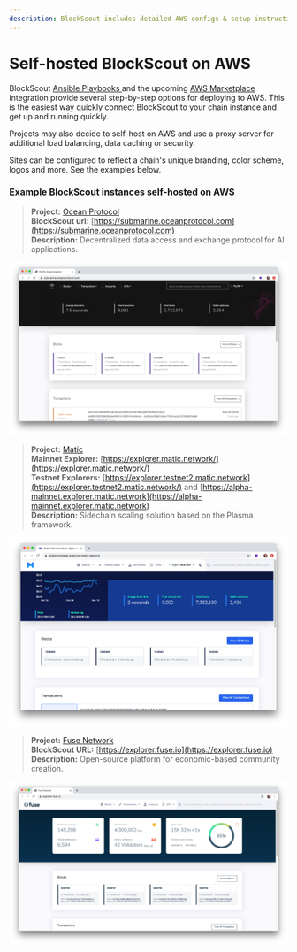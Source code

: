 ```yaml
---
description: BlockScout includes detailed AWS configs & setup instructions
---
```


# Self-hosted BlockScout on AWS

BlockScout [Ansible Playbooks ](../../for-developers/ansible-deployment/)and the upcoming [AWS Marketplace ](../../for-developers/aws-marketplace/)integration provide several step-by-step options for deploying to AWS. This is the easiest way quickly connect BlockScout to your chain instance and get up and running quickly.

Projects may also decide to self-host on AWS and use a proxy server for additional load balancing, data caching or security.

Sites can be configured to reflect a chain's unique branding, color scheme, logos and more. See the examples below.

### Example BlockScout instances self-hosted on AWS

> **Project:** [Ocean Protocol](https://oceanprotocol.com/)  
> **BlockScout url:** [https://submarine.oceanprotocol.com](https://submarine.oceanprotocol.com)  
> **Description:** Decentralized data access and exchange protocol for AI applications.

![Pacific Ocean Explorer](../../.gitbook/assets/ocean_protocol.png)

> **Project:** [Matic](https://matic.network/)  
> **Mainnet Explorer:** [https://explorer.matic.network/](https://explorer.matic.network/)  
> **Testnet Explorers:** [https://explorer.testnet2.matic.network](https://explorer.testnet2.matic.network/) and [https://alpha-mainnet.explorer.matic.network](https://alpha-mainnet.explorer.matic.network)  
> **Description:** Sidechain scaling solution based on the Plasma framework.

![Matic Alpha network](../../.gitbook/assets/matic.png)

> **Project:** [Fuse Network](https://explorer.fuse.io/)  
> **BlockScout URL:** [https://explorer.fuse.io](https://explorer.fuse.io)  
> **Description:** Open-source platform for economic-based community creation.

![Fuse Dashboard](../../.gitbook/assets/fuse.io.png)





